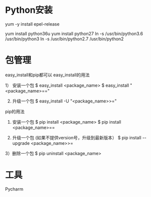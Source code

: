 # Python安装

yum -y install epel-release

yum install python36u
yum install python27
ln -s /usr/bin/python3.6 /usr/bin/python3
ln -s /usr/bin/python2.7 /usr/bin/python2

# 包管理
easy_install和pip都可以
easy_install的用法


1） 安装一个包
$ easy_install <package_name>
$ easy_install "<package_name>==<version>"

2) 升级一个包
$ easy_install -U "<package_name>>=<version>"

pip的用法

1) 安装一个包
 $ pip install <package_name>
$ pip install <package_name>==<version>

2) 升级一个包 (如果不提供version号，升级到最新版本）
$ pip install --upgrade <package_name>>=<version>

3）删除一个包
$ pip uninstall <package_name>

# 工具

Pycharm
